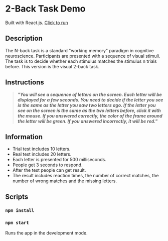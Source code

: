 # 2-Back Task Demo

Built with React.js. [Click to run](https://twoback-cataltepe.surge.sh/)

## Description

The N-back task is a standard "working memory" paradigm in cognitive neuroscience. Participants are presented with a sequence of visual stimuli. The task is to decide whether each stimulus matches the stimulus n trials before. This version is the visual 2-back task.

## Instructions

> **_"You will see a sequence of letters on the screen. Each letter will be displayed for a few
> seconds. You need to decide if the letter you see is the same as the letter you saw two
> letters ago. If the letter you see on the screen is the same as the two letters before,
> click it with the mouse. If you answered correctly, the color of the frame around the
> letter will be green. If you answered incorrectly, it will be red."_**

## Information

- Trial test includes 10 letters.
- Real test includes 20 letters.
- Each letter is presented for 500 milliseconds.
- People get 3 seconds to respond.
- After the test people can get result.
- The result includes reaction times, the number of correct matches, the number of wrong matches and the missing letters.

## Scripts

### `npm install`

### `npm start`

Runs the app in the development mode.
